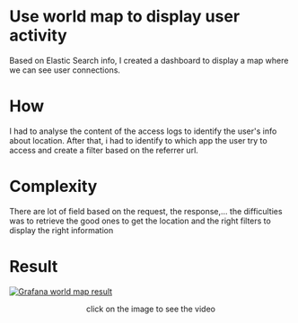 # Use world map to display user activity

Based on Elastic Search info, I created a dashboard to display a map where we can see user connections.

# How

I had to analyse the content of the access logs to identify the user's info about location.
After that, i had to identify to which app the user try to access and create a filter based on the referrer url.

# Complexity

There are lot of field based on the request, the response,... the difficulties was to retrieve the good ones to get the location and the right filters to display the right information

# Result
[![Grafana world map result](https://user-images.githubusercontent.com/1218742/164321728-8b99705a-6bbd-4a36-ab26-22c11c962623.png)](https://user-images.githubusercontent.com/1218742/164321137-f8ead2fb-d311-4a07-b90b-692b1d95edce.mp4 "Grafana world map result")
<div align="center">click on the image to see the video</div>
